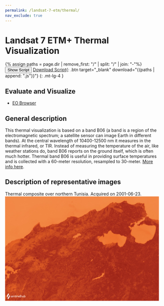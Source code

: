 ```yaml
---
permalink: /landsat-7-etm/thermal/
nav_exclude: true
---
```


# Landsat 7 ETM+ Thermal Visualization

{% assign paths = page.dir | remove_first: "/" | split: "/" | join: "-"%}
<button class="btn btn-primary" id="toggle-script" onclick="toggleScript()">Show Script</button>
[Download Script](script.js){: .btn target="_blank" download="{{paths | append: ".js"}}"}
{: .mt-lg-4 }

<div id="script" style="display:none;"> 
{% highlight javascript %}
{% include_relative script.js %}
{% endhighlight %}
</div>

## Evaluate and Visualize

- [EO Browser](https://sentinelshare.page.link/DYxX)

## General description

This thermal visualization is based on a band B06 (a band is a region of the electromagnetic spectrum; a satellite sensor can image Earth in different bands). At the central wavelength of 10400-12500 nm it measures in the thermal infrared, or TIR. Instead of measuring the temperature of the air, like weather stations do, band B06 reports on the ground itself, which is often much hotter. Thermal band B06 is useful in providing surface temperatures and is collected with a 60-meter resolution, resampled to 30-meter.
[More info here](https://eos.com/find-satellite/landsat-7/). 

## Description of representative images

Thermal composite over northern Tunisia. Acquired on 2001-06-23.
![The script example 1](fig/fig1.png)


